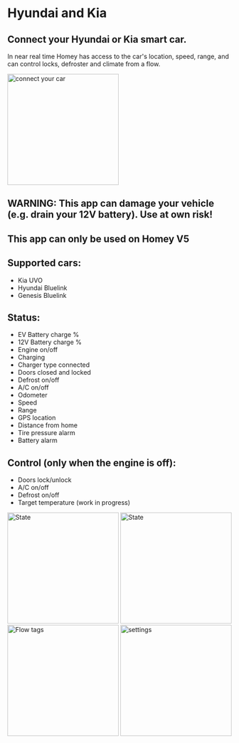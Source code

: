 # Hyundai and Kia

## Connect your Hyundai or Kia smart car.

In near real time Homey has access to the car's location, speed, range, and can control locks, defroster and climate from a flow.

<img src="https://aws1.discourse-cdn.com/business4/uploads/athom/original/3X/6/b/6bce7476628c47fe89a22771895c7597e6ae8e84.jpeg" alt="connect your car" width="250">

## WARNING: This app can damage your vehicle (e.g. drain your 12V battery). Use at own risk!
## This app can only be used on Homey V5

## Supported cars:
* Kia UVO
* Hyundai Bluelink
* Genesis Bluelink

## Status:
* EV Battery charge %
* 12V Battery charge %
* Engine on/off
* Charging
* Charger type connected
* Doors closed and locked
* Defrost on/off
* A/C on/off
* Odometer
* Speed
* Range
* GPS location
* Distance from home
* Tire pressure alarm
* Battery alarm

## Control (only when the engine is off):
* Doors lock/unlock
* A/C on/off
* Defrost on/off
* Target temperature (work in progress)


<img src="https://aws1.discourse-cdn.com/business4/uploads/athom/original/3X/f/c/fcccb3a231747095e1b90dbbd805924cbb89bbd8.jpeg" alt="State" width="250">

<img src="https://aws1.discourse-cdn.com/business4/uploads/athom/original/3X/f/a/fae2249622cd234d75f0f908ae3a6ceabf8474de.jpeg" alt="State" width="250">

<img src="https://aws1.discourse-cdn.com/business4/uploads/athom/original/3X/7/8/7858ce2a2a3e4a64f908a1f631b2933d415280d1.jpeg" alt="Flow tags" width="250">

<img src="https://aws1.discourse-cdn.com/business4/uploads/athom/original/3X/0/6/06c3a31c8d7c9061e5abd063a5bb92dffad4c814.jpeg" alt="settings" width="250">